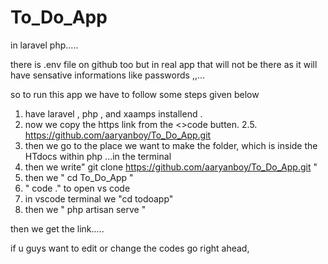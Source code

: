 # To_Do_App

in laravel php.....

there is .env file on github too but in real app that will not be there as it will have sensative informations like passwords ,,...

so to run this app we have to follow some steps given below

1. have laravel , php , and xaamps installend .
2. now we copy the https link from the <>code butten.
   2.5. https://github.com/aaryanboy/To_Do_App.git
3. then we go to the place we want to make the folder, which is inside the HTdocs within php ...in the terminal
4. then we write" git clone https://github.com/aaryanboy/To_Do_App.git "
5. then we " cd To_Do_App "
6. " code ." to open vs code
7. in vscode terminal we "cd todoapp"
8. then we " php artisan serve "

then we get the link.....

if u guys want to edit or change the codes go right ahead,
